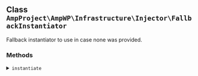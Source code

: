 ## Class `AmpProject\AmpWP\Infrastructure\Injector\FallbackInstantiator`

Fallback instantiator to use in case none was provided.

### Methods
<details>
<summary><code>instantiate</code></summary>

```php
public instantiate( $class, $dependencies = array() )
```

Make an object instance out of an interface or class.


</details>
